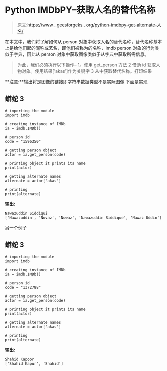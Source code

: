 # Python IMDbPY–获取人名的替代名称

> 原文:[https://www . geesforgeks . org/python-imdbpy-get-alternate-人名/](https://www.geeksforgeeks.org/python-imdbpy-getting-alternate-names-of-person/)

在本文中，我们将了解如何从 person 对象中获取人名的替代名称，替代名称基本上是给他们起的昵称或艺名，即他们被称为的名称，imdb person 对象的行为类似于字典，因此从 person 对象中获取图像类似于从字典中获取所需信息。

> 为此，我们必须执行以下操作–
> 1。使用 get_person 方法
> 2 借助 id 获取人物对象。使用结果['akas']作为关键字
> 3 从中获取替代名称。打印结果

**注意:**输出将是图像的链接即字符串数据类型不是实际图像
下面是实现

## 蟒蛇 3

```
# importing the module
import imdb

# creating instance of IMDb
ia = imdb.IMDb()

# person id
code = "1596350"

# getting person object
actor = ia.get_person(code)

# printing object it prints its name
print(actor)

# getting alternate names
alternate = actor['akas']

# printing
print(alternate)
```

**输出:**

```
Nawazuddin Siddiqui
['Nawazuddin', 'Novaz', 'Nowaz', 'Nawazuddin Siddique', 'Nawaz Uddin']
```

另一个例子

## 蟒蛇 3

```
# importing the module
import imdb

# creating instance of IMDb
ia = imdb.IMDb()

# person id
code = "1372788"

# getting person object
actor = ia.get_person(code)

# printing object it prints its name
print(actor)

# getting alternate names
alternate = actor['akas']

# printing
print(alternate)
```

**输出:**

```
Shahid Kapoor
['Shahid Kapur', 'Shahid']
```